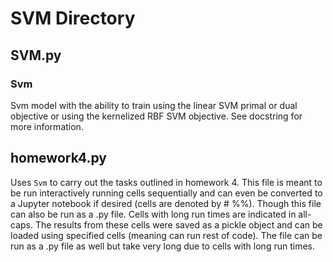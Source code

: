 # SVM Directory

## SVM.py
### Svm
Svm model with the ability to train using the linear SVM primal or dual objective or using the kernelized RBF SVM objective.
See docstring for more information.

## homework4.py
Uses `Svm` to carry out the tasks outlined in homework 4.
This file is meant to be run interactively running cells sequentially and can even be converted to a Jupyter notebook if desired (cells are denoted by # %%).
Though this file can also be run as a .py file.
Cells with long run times are indicated in all-caps.
The results from these cells were saved as a pickle object and can be loaded using specified cells (meaning can run rest of code).
The file can be run as a .py file as well but take very long due to cells with long run times.
